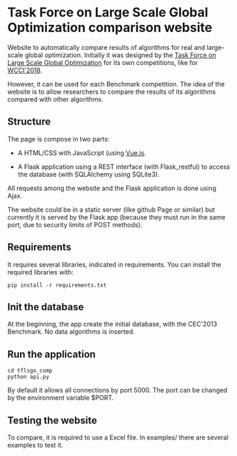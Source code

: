 # Task Force on Large Scale Global Optimization comparison website

Website to automatically compare results of algorithms for real and large-scale
global optimization. Initially it was designed by the [Task Force on Large Scale
Global Optimization](http://tflsgo.org/) for its own competitions, like 
for [WCCI'2018](http://tflsgo.org/special_sessions/cec2018.html). 


However, it can be used for each Benchmark competition. The idea of the website
is to allow researchers to compare the results of its algorithms compared with
other algorithms.

## Structure

The page is compose in two parts:

- A HTML/CSS with JavaScript (using [Vue.js](http://vuejs.org/).

- A Flask application using a REST interface (with Flask_restful) to access the
  database (with SQLAlchemy using SQLite3). 
  
All requests among the website and the Flask application is done using Ajax. 

The website could be in a static server (like github Page or similar) but
currently it is served by the Flask app (because they must run in the same port,
due to security limits of POST methods).

## Requirements

It requires several libraries, indicated in requirements. You can install the
required libraries with:

```shell
pip install -r requirements.txt
```

## Init the database

At the beginning, the app create the initial database, with the CEC'2013
Benchmark. No data algorithms is inserted.

## Run the application

```shell
cd tflsgo_comp
python api.py
```

By default it allows all connections by port 5000. The port can be changed by
the environment variable $PORT.

## Testing the website

To compare, it is required to use a Excel file. In examples/ there are several
examples to test it.
